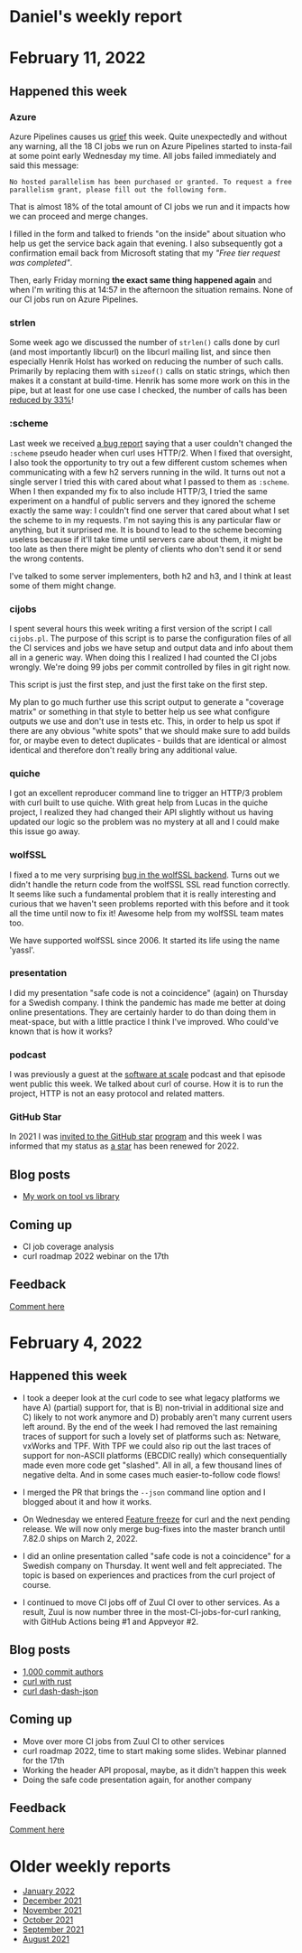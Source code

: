 # Daniel's weekly report

# February 11, 2022

## Happened this week

### Azure

Azure Pipelines causes us [grief](https://github.com/curl/curl/issues/8410)
this week. Quite unexpectedly and without any warning, all the 18 CI jobs we
run on Azure Pipelines started to insta-fail at some point early Wednesday my
time. All jobs failed immediately and said this message:

    No hosted parallelism has been purchased or granted. To request a free
    parallelism grant, please fill out the following form.

That is almost 18% of the total amount of CI jobs we run and it impacts how we
can proceed and merge changes.

I filled in the form and talked to friends "on the inside" about situation who
help us get the service back again that evening. I also subsequently got a
confirmation email back from Microsoft stating that my *"Free tier request was
completed"*.

Then, early Friday morning **the exact same thing happened again** and when
I'm writing this at 14:57 in the afternoon the situation remains. None of our
CI jobs run on Azure Pipelines.

### strlen

Some week ago we discussed the number of `strlen()` calls done by curl (and
most importantly libcurl) on the libcurl mailing list, and since then
especially Henrik Holst has worked on reducing the number of such
calls. Primarily by replacing them with `sizeof()` calls on static strings,
which then makes it a constant at build-time. Henrik has some more work on
this in the pipe, but at least for one use case I checked, the number of calls
has been [reduced by 33%](https://curl.se/mail/lib-2022-02/0097.html)!

### :scheme

Last week we received [a bug report](https://github.com/curl/curl/issues/8381)
saying that a user couldn't changed the `:scheme` pseudo header when curl uses
HTTP/2. When I fixed that oversight, I also took the opportunity to try out a
few different custom schemes when communicating with a few h2 servers running
in the wild. It turns out not a single server I tried this with cared about
what I passed to them as `:scheme`. When I then expanded my fix to also
include HTTP/3, I tried the same experiment on a handful of public servers and
they ignored the scheme exactly the same way: I couldn't find one server that
cared about what I set the scheme to in my requests. I'm not saying this is
any particular flaw or anything, but it surprised me. It is bound to lead to
the scheme becoming useless because if it'll take time until servers care
about them, it might be too late as then there might be plenty of clients who
don't send it or send the wrong contents.

I've talked to some server implementers, both h2 and h3, and I think at least
some of them might change.

### cijobs

I spent several hours this week writing a first version of the script I call
`cijobs.pl`. The purpose of this script is to parse the configuration files of
all the CI services and jobs we have setup and output data and info about them
all in a generic way. When doing this I realized I had counted the CI jobs
wrongly. We're doing 99 jobs per commit controlled by files in git right now.

This script is just the first step, and just the first take on the first step.

My plan to go much further use this script output to generate a "coverage
matrix" or something in that style to better help us see what configure
outputs we use and don't use in tests etc. This, in order to help us spot if
there are any obvious "white spots" that we should make sure to add builds
for, or maybe even to detect duplicates - builds that are identical or almost
identical and therefore don't really bring any additional value.

### quiche

I got an excellent reproducer command line to trigger an HTTP/3 problem with
curl built to use quiche. With great help from Lucas in the quiche project, I
realized they had changed their API slightly without us having updated our
logic so the problem was no mystery at all and I could make this issue go
away.

### wolfSSL

I fixed a to me very surprising [bug in the wolfSSL
backend](https://github.com/curl/curl/pull/8431). Turns out we didn't handle
the return code from the wolfSSL SSL read function correctly. It seems like
such a fundamental problem that it is really interesting and curious that we
haven't seen problems reported with this before and it took all the time until
now to fix it! Awesome help from my wolfSSL team mates too.

We have supported wolfSSL since 2006. It started its life using the name
'yassl'.

### presentation

I did my presentation "safe code is not a coincidence" (again) on Thursday for
a Swedish company. I think the pandemic has made me better at doing online
presentations. They are certainly harder to do than doing them in meat-space,
but with a little practice I think I've improved. Who could've known that is
how it works?

### podcast

I was previously a guest at the [software at
scale](https://www.softwareatscale.dev/p/software-at-scale-42-daniel-stenberg)
podcast and that episode went public this week. We talked about curl of
course. How it is to run the project, HTTP is not an easy protocol and related
matters.

### GitHub Star

In 2021 I was [invited to the GitHub
star](https://daniel.haxx.se/blog/2021/08/11/a-github-star/)
[program](https://stars.github.com/) and this week I was informed that my
status as [a star](https://stars.github.com/profiles/bagder/) has been renewed
for 2022.

## Blog posts

- [My work on tool vs library](https://daniel.haxx.se/blog/2022/02/10/my-work-on-tool-vs-library/)

## Coming up

- CI job coverage analysis
- curl roadmap 2022 webinar on the 17th

## Feedback

[Comment here](https://github.com/bagder/log/discussions)


# February 4, 2022

## Happened this week

- I took a deeper look at the curl code to see what legacy platforms we have
  A) (partial) support for, that is B) non-trivial in additional size and C)
  likely to not work anymore and D) probably aren't many current users left
  around. By the end of the week I had removed the last remaining traces of
  support for such a lovely set of platforms such as: Netware, vxWorks and
  TPF. With TPF we could also rip out the last traces of support for non-ASCII
  platforms (EBCDIC really) which consequentially made even more code get
  "slashed". All in all, a few thousand lines of negative delta. And in some
  cases much easier-to-follow code flows!

- I merged the PR that brings the `--json` command line option and I blogged
  about it and how it works.

- On Wednesday we entered [Feature
  freeze](https://curl.se/dev/feature-window.html) for curl and the next
  pending release. We will now only merge bug-fixes into the master branch
  until 7.82.0 ships on March 2, 2022.

- I did an online presentation called "safe code is not a coincidence" for a
  Swedish company on Thursday. It went well and felt appreciated. The topic is
  based on experiences and practices from the curl project of course.

- I continued to move CI jobs off of Zuul CI over to other services. As a
  result, Zuul is now number three in the most-CI-jobs-for-curl ranking, with
  GitHub Actions being #1 and Appveyor #2.

## Blog posts

- [1,000 commit authors](https://daniel.haxx.se/blog/2022/01/30/1000-commit-authors/)
- [curl with rust](https://daniel.haxx.se/blog/2022/02/01/curl-with-rust/)
- [curl dash-dash-json](https://daniel.haxx.se/blog/2022/02/02/curl-dash-dash-json/)

## Coming up

- Move over more CI jobs from Zuul CI to other services
- curl roadmap 2022, time to start making some slides. Webinar planned for the 17th
- Working the header API proposal, maybe, as it didn't happen this week
- Doing the safe code presentation again, for another company

## Feedback

[Comment here](https://github.com/bagder/log/discussions)

# Older weekly reports

- [January 2022](January-2022.md)
- [December 2021](December-2021.md)
- [November 2021](November-2021.md)
- [October 2021](October-2021.md)
- [September 2021](September-2021.md)
- [August 2021](August-2021.md)
